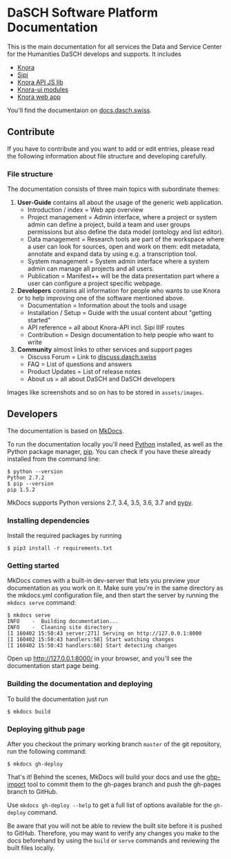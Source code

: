# DaSCH Software Platform Documentation

This is the main documentation for all services the Data and Service Center for the Humanities DaSCH develops and supports. It includes

- [Knora](https://github.com/dasch-swiss/Knora)
- [Sipi](https://github.com/dasch-swiss/Sipi)
- [Knora API JS lib](https://github.com/dasch-swiss/Knora-api-js-lib)
- [Knora-ui modules](https://github.com/dasch-swiss/Knora-ui)
- [Knora web app](https://github.com/dasch-swiss/Skuirl)


You'll find the documentaion on [docs.dasch.swiss](https://docs.dasch.swiss).


## Contribute

If you have to contribute and you want to add or edit entries, please read the following information about file structure and developing carefully.

### File structure

The documentation consists of three main topics with subordinate themes:

1. **User-Guide** contains all about the usage of the generic web application.
    - Introduction / index = Web app overview
    - Project management = Admin interface, where a project or system admin can define a project, build a team and user groups permissions but also define the data model (ontology and list editor).
    - Data management = Research tools are part of the workspace where a user can look for sources, open and work on them: edit metadata, annotate and expand data by using e.g. a transcription tool.
    - System management = System admin interface where a system admin can manage all projects and all users.
    - Publication = Manifest++ will be the data presentation part where a user can configure a project specific webpage.
1. **Developers** contains all information for people who wants to use Knora or to help improving one of the software mentioned above.
    - Documentation = Information about the tools and usage
    - Installation / Setup = Guide with the usual content about "getting started"
    - API reference = all about Knora-API incl. Sipi IIIF routes
    - Contribution = Design documentation to help people who want to write
1. **Community** almost links to other services and support pages
      - Discuss Forum = Link to [discuss.dasch.swiss](https://discuss.dasch.swiss)
      - FAQ = List of questions and answers
      - Product Updates = List of release notes
      - About us = all about DaSCH and DaSCH developers

Images like screenshots and so on has to be stored in `assets/images`.


## Developers

The documentation is based on [MkDocs](https://www.mkdocs.org).

To run the documentation locally you'll need [Python](https://www.python.org/) installed, as well as the Python package manager, [pip](http://pip.readthedocs.io/en/stable/installing/). You can check if you have these already installed from the command line:

```shell
$ python --version
Python 2.7.2
$ pip --version
pip 1.5.2
```

MkDocs supports Python versions 2.7, 3.4, 3.5, 3.6, 3.7 and [pypy](https://pypy.org).

### Installing dependencies

Install the required packages by running

```shell
$ pip3 install -r requirements.txt
```

### Getting started
MkDocs comes with a built-in dev-server that lets you preview your documentation as you work on it. Make sure you're in the same directory as the mkdocs.yml configuration file, and then start the server by running the `mkdocs serve` command:

```shell
$ mkdocs serve
INFO    -  Building documentation...
INFO    -  Cleaning site directory
[I 160402 15:50:43 server:271] Serving on http://127.0.0.1:8000
[I 160402 15:50:43 handlers:58] Start watching changes
[I 160402 15:50:43 handlers:60] Start detecting changes
```
Open up http://127.0.0.1:8000/ in your browser, and you'll see the documentation start page being.

### Building the documentation and deploying

To build the documentation just run

```shell
$ mkdocs build
```

### Deploying github page

After you checkout the primary working branch `master` of the git repository, run the following command:

```shell
$ mkdocs gh-deploy
```

That's it! Behind the scenes, MkDocs will build your docs and use the [ghp-import](https://github.com/davisp/ghp-import) tool to commit them to the gh-pages branch and push the gh-pages branch to GitHub.

Use `mkdocs gh-deploy --help` to get a full list of options available for the `gh-deploy` command.

Be aware that you will not be able to review the built site before it is pushed to GitHub. Therefore, you may want to verify any changes you make to the docs beforehand by using the `build` or `serve` commands and reviewing the built files locally.
